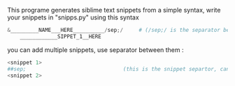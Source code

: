 This programe generates siblime text snippets from a simple syntax,
write your snippets in "snipps.py" using this syntax

```python
&_________NAME___HERE__________/sep;/     # (/sep;/ is the separator between title and body of a snippet, can be changed in generator.py)
    ____________SIPPET_1__HERE
```
    
you can add multiple snippets, use separator between them :
```python
<snippet 1>
##sep;                               (this is the snippet separtor, can be changed in generator.py)
<snippet 2>
```

